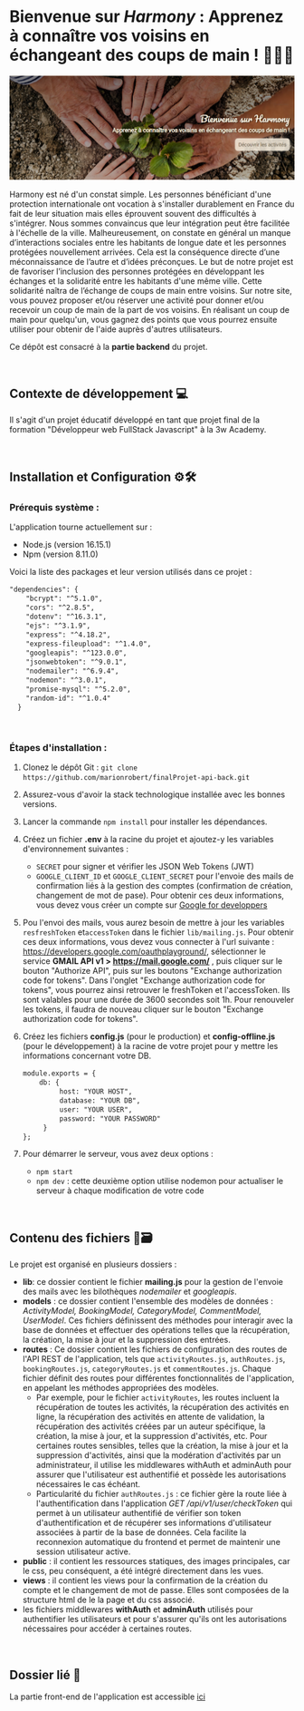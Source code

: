 # Bienvenue sur *Harmony* : Apprenez à connaître vos voisins en échangeant des coups de main ! 🌳🌞🤝
<img src="/public/screenshots/banner.png" alt="bannière de l'application web">

Harmony est né d'un constat simple. Les personnes bénéficiant d'une protection internationale ont vocation à s'installer durablement en France du fait de leur situation mais elles éprouvent souvent des difficultés à s'intégrer. Nous sommes convaincus que leur intégration peut être facilitée à l'échelle de la ville. Malheureusement, on constate en général un manque d’interactions sociales entre les habitants de longue date et les personnes protégées nouvellement arrivées. Cela est la conséquence directe d’une méconnaissance de l’autre et d’idées préconçues. Le but de notre projet est de favoriser l’inclusion des personnes protégées en développant les échanges et la solidarité entre les habitants d'une même ville. Cette solidarité naîtra de l’échange de coups de main entre voisins. Sur notre site, vous pouvez proposer et/ou réserver une activité pour donner et/ou recevoir un coup de main de la part de vos voisins. En réalisant un coup de main pour quelqu'un, vous gagnez des points que vous pourrez ensuite utiliser pour obtenir de l'aide auprès d'autres utilisateurs.

Ce dépôt est consacré à la **partie backend** du projet.

<br/>

## Contexte de développement 💻
Il s'agit d'un projet éducatif développé en tant que projet final de la formation "Développeur web FullStack Javascript" à la 3w Academy.

<br/>

## Installation et Configuration ⚙️🛠️

### Prérequis système :
L'application tourne actuellement sur :
- Node.js (version 16.15.1)
- Npm (version 8.11.0)

Voici la liste des packages et leur version utilisés dans ce projet : 
```
"dependencies": {
    "bcrypt": "^5.1.0",
    "cors": "^2.8.5",
    "dotenv": "^16.3.1",
    "ejs": "^3.1.9",
    "express": "^4.18.2",
    "express-fileupload": "^1.4.0",
    "googleapis": "^123.0.0",
    "jsonwebtoken": "^9.0.1",
    "nodemailer": "^6.9.4",
    "nodemon": "^3.0.1",
    "promise-mysql": "^5.2.0",
    "random-id": "^1.0.4"
  }
```
<br/>

### Étapes d'installation :
1. Clonez le dépôt Git : `git clone https://github.com/marionrobert/finalProjet-api-back.git`
2. Assurez-vous d'avoir la stack technologique installée avec les bonnes versions.
3. Lancer la commande `npm install` pour installer les dépendances.
4. Créez un fichier **.env** à la racine du projet et ajoutez-y les variables d'environnement suivantes :
   - `SECRET` pour signer et vérifier les JSON Web Tokens (JWT)
   - `GOOGLE_CLIENT_ID` et `GOOGLE_CLIENT_SECRET` pour l'envoie des mails de confirmation liés à la gestion des comptes (confirmation de création, changement de mot de pase). Pour obtenir ces deux informations, vous devez vous créer un compte sur [Google for developpers](https://developers.google.com/?hl=fr)
5. Pou l'envoi des mails, vous aurez besoin de mettre à jour les variables `resfreshToken` et`accessToken` dans le fichier `lib/mailing.js`.
   Pour obtenir ces deux informations, vous devez vous connecter à l'url suivante : https://developers.google.com/oauthplayground/, sélectionner le service **GMAIL API v1 > https://mail.google.com/** , puis cliquer sur le bouton "Authorize API", puis sur les boutons "Exchange authorization code for tokens". Dans l'onglet "Exchange authorization code for tokens", vous pourrez ainsi retrouver le freshToken et l'accessToken. Ils sont valables pour une durée de 3600 secondes soit 1h. Pour renouveler les tokens, il faudra de nouveau cliquer sur le bouton "Exchange authorization code for tokens".
6. Créez les fichiers **config.js** (pour le production) et **config-offline.js** (pour le développement) à la racine de votre projet pour y mettre les informations concernant votre DB.
   ```
   module.exports = {
       db: {
            host: "YOUR HOST",
            database: "YOUR DB",
            user: "YOUR USER",
            password: "YOUR PASSWORD"
        }
   };
   ```

8. Pour démarrer le serveur, vous avez deux options :
   - `npm start`
   - `npm dev` : cette deuxième option utilise nodemon pour actualiser le serveur à chaque modification de votre code

<br/>

## Contenu des fichiers 📁🗃️

Le projet est organisé en plusieurs dossiers : 
- **lib**: ce dossier contient le fichier **mailing.js** pour la gestion de l'envoie des mails avec les bilothèques *nodemailer* et *googleapis*.
- **models** : ce dossier contient l'ensemble des modèles de données : *ActivityModel, BookingModel, CategoryModel, CommentModel, UserModel*. Ces fichiers définissent des méthodes pour interagir avec la base de données et effectuer des opérations telles que la récupération, la création, la mise à jour et la suppression des entrées.
- **routes** : Ce dossier contient les fichiers de configuration des routes de l'API REST de l'application, tels que `activityRoutes.js`, `authRoutes.js`, `bookingRoutes.js`, `categoryRoutes.js` et `commentRoutes.js`. Chaque fichier définit des routes pour différentes fonctionnalités de l'application, en appelant les méthodes appropriées des modèles.
    - Par exemple, pour le fichier `activityRoutes`, les routes incluent la récupération de toutes les activités, la récupération des activités en ligne, la récupération des activités en attente de validation, la récupération des activités créées par un auteur spécifique, la création, la mise à jour, et la suppression d'activités, etc. Pour certaines routes sensibles, telles que la création, la mise à jour et la suppression d'activités, ainsi que la modération d'activités par un administrateur, il utilise les middlewares withAuth et adminAuth pour assurer que l'utilisateur est authentifié et possède les autorisations nécessaires le cas échéant.
    - Particularité du fichier `authRoutes.js` : ce fichier gère la route liée à l'authentification dans l'application *GET /api/v1/user/checkToken* qui permet à un utilisateur authentifié de vérifier son token d'authentification et de récupérer ses informations d'utilisateur associées à partir de la base de données. Cela facilite la reconnexion automatique du frontend et permet de maintenir une session utilisateur active.
- **public** : il contient les ressources statiques, des images principales, car le css, peu conséquent, a été intégré directement dans les vues.
- **views** : il contient les views pour la confirmation de la création du compte et le changement de mot de passe. Elles sont composées de la structure html de le la page et du css associé.
- les fichiers middlewares **withAuth** et **adminAuth** utilisés pour authentifier les utilisateurs et pour s'assurer qu'ils ont les autorisations nécessaires pour accéder à certaines routes.

<br/>

## Dossier lié 🔗
La partie front-end de l'application est accessible [ici](https://github.com/marionrobert/harmony-front-react)
